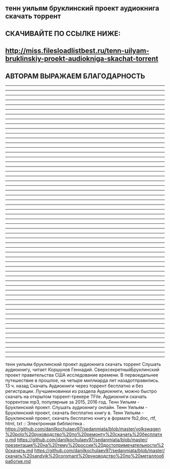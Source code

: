 тенн уильям бруклинский проект аудиокнига скачать торрент
--------------------------------------------------
СКАЧИВАЙТЕ ПО ССЫЛКЕ НИЖЕ:
--------------------------------------------------
http://miss.filesloadlistbest.ru/tenn-uilyam-bruklinskiy-proekt-audiokniga-skachat-torrent
--------------------------------------------------
АВТОРАМ ВЫРАЖАЕМ БЛАГОДАРНОСТЬ
--------------------------------------------------
--------------------------------------------------
--------------------------------------------------
--------------------------------------------------
--------------------------------------------------
--------------------------------------------------
--------------------------------------------------
--------------------------------------------------
--------------------------------------------------
--------------------------------------------------
--------------------------------------------------
--------------------------------------------------
--------------------------------------------------
--------------------------------------------------
--------------------------------------------------
--------------------------------------------------
--------------------------------------------------
--------------------------------------------------
--------------------------------------------------
--------------------------------------------------
--------------------------------------------------
--------------------------------------------------
--------------------------------------------------
--------------------------------------------------
--------------------------------------------------
--------------------------------------------------
--------------------------------------------------
--------------------------------------------------
--------------------------------------------------
--------------------------------------------------
--------------------------------------------------
--------------------------------------------------
--------------------------------------------------
--------------------------------------------------
--------------------------------------------------
--------------------------------------------------
--------------------------------------------------
--------------------------------------------------
--------------------------------------------------
--------------------------------------------------
--------------------------------------------------
--------------------------------------------------
--------------------------------------------------
--------------------------------------------------
--------------------------------------------------
--------------------------------------------------
--------------------------------------------------
--------------------------------------------------
--------------------------------------------------
--------------------------------------------------
--------------------------------------------------
--------------------------------------------------
--------------------------------------------------
--------------------------------------------------
--------------------------------------------------
--------------------------------------------------
--------------------------------------------------
--------------------------------------------------
--------------------------------------------------
тенн уильям бруклинский проект аудиокнига скачать торрент Слушать аудиокнигу, читает Коршунов Геннадий. СверхсекретныйБруклинский проект правительства США  исследование времени. В первоедальнее путешествие в прошлое, на четыре миллиарда лет назадотправились. 13 ч. назад  Скачать Аудиокниги через торрент бесплатно и без регистрации. Лучшиеновинки из раздела Аудиокниги, можно быстро скачать на открытом торрент-трекере TFile. Аудиокниги скачать торрентом mp3, популярные за 2015, 2016 год. Тенн Уильям - Бруклинский проект. Слушать аудиокнигу онлайн. Тенн Уильям - Бруклинский проект, скачать бесплатно книгу в. Тенн Уильям - Бруклинский проект, скачать бесплатно книгу в формате fb2,doc, rtf, html, txt :: Электронная библиотека .
https://github.com/danilkochulaev97/sedanmiata/blob/master/volkswagen%20polo%20руководство%20по%20ремонту%20скачать%20бесплатно.md
https://github.com/danilkochulaev97/sedanmiata/blob/master/презентация%20на%20тему%20россия%20достопримечательности%20скачать.md
https://github.com/danilkochulaev97/sedanmiata/blob/master/скачать%20sandvik%20coromant%20руководство%20по%20металлообработке.md